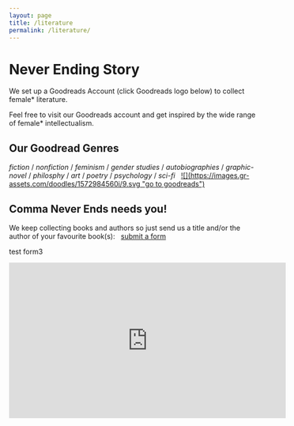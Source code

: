 ```yaml
---
layout: page
title: /literature
permalink: /literature/
---
```


<h1>Never Ending Story</h1>
We set up a Goodreads Account (click Goodreads logo below) to collect female* literature. 

Feel free to visit our Goodreads account and get inspired by the wide range of female* intellectualism. 
&nbsp;
&nbsp;
<h2>Our Goodread Genres</h2>
<em>fiction</em> / <em>nonfiction</em> / <em>feminism</em> / <em>gender studies</em> / <em>autobiographies</em> / <em>graphic-novel</em> / <em>philosphy</em> / <em>art</em> / <em>poetry</em> / <em>psychology</em> / <em>sci-fi</em>
&nbsp;
<a href="https://www.goodreads.com/user/show/104617976-commaneverends" target="_blank">![](https://images.gr-assets.com/doodles/1572984560i/9.svg "go to goodreads")</a>

<h2>Comma Never Ends needs you!</h2>            
We keep collecting books and authors so just send us a title and/or the author of your favourite book(s): 
&nbsp;
<a href="https://airtable.com/shreaQ9jTsWLpJSXK" target="_blank">submit a form</a>

test form3

<iframe width="560" height="315" src="https://www.youtube.com/embed/xOeWEhXq6nw" frameborder="0" allow="accelerometer; autoplay; encrypted-media; gyroscope; picture-in-picture" allowfullscreen="allowfullscreen"></iframe>
